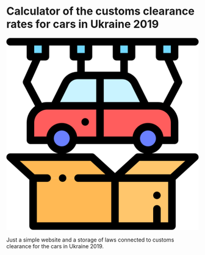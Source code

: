 # Calculator of the customs clearance rates for cars in Ukraine 2019

![site-logo](https://github.com/denieler/car-taxes-2019/blob/master/src/images/icon.png?raw=true)

Just a simple website and a storage of laws connected to customs clearance for the cars in Ukraine 2019.